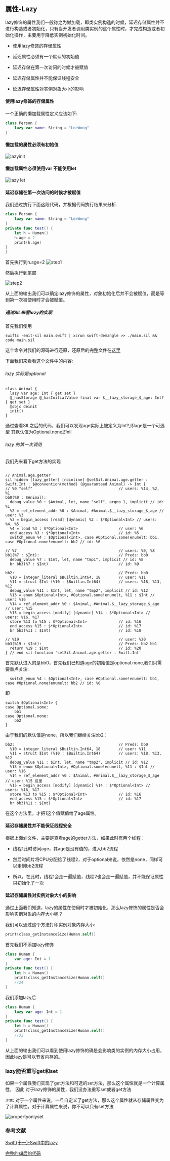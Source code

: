## 属性-Lazy


lazy修饰的属性我们一般称之为懒加载，即类实例构造的时候，延迟存储属性并不进行构造或者初始化，只有当开发者调用类实例的这个属性时，才完成构造或者初始化操作，主要用于降低实例初始化时间。

- 使用lazy修饰的存储属性

- 延迟属性必须有一个默认的初始值

- 延迟存储在第一次访问的时候才被赋值

- 延迟存储属性并不能保证线程安全

- 延迟存储属性对实例对象大小的影响


#### 使用lazy修饰的存储属性

一个正确的懒加载属性定义应该如下:

```swift
class Person {
    lazy var name: String = "LeeWong"
}
```

#### 懒加载的属性必须有初始值

![lazyinit](https://github.com/LeeWongSnail/AdvancedSwift/raw/main/res/lazynoinit.png)

#### 懒加载属性必须使用var 不能使用let

![lazy let](https://github.com/LeeWongSnail/AdvancedSwift/raw/main/res/lazylet.png)



#### 延迟存储在第一次访问的时候才被赋值

我们通过执行下面这段代码，并根据代码执行结果来分析

```swift
class Person {
    lazy var name: String = "LeeWong"
}
private func test() {
    let h = Human()
    h.age = 2
    print(h.age)
}
}
```

首先执行到h.age=2
![step1](https://github.com/LeeWongSnail/AdvancedSwift/raw/main/res/lazystep1.png)

然后执行到尾部

![step2](https://github.com/LeeWongSnail/AdvancedSwift/raw/main/res/lazystep2.png)

从上面的输出我们可以确定lazy修饰的属性，对象初始化后并不会被赋值，而是等到第一次被使用时才会被赋值。


##### 通过SIL来看lazy的实现

首先我们使用

```
swiftc -emit-sil main.swift | xcrun swift-demangle >> ./main.sil && code main.sil
```
这个命令对我们的源码进行还原，还原后的完整文件在[这里]()

下面我们来看看这个文件中的内容:

###### lazy 实际是optional

```
class Animal {
  lazy var age: Int { get set }
  @_hasStorage @_hasInitialValue final var $__lazy_storage_$_age: Int? { get set }
  @objc deinit
  init()
}
```
通过查看SIL之后的代码，我们可以发现age实际上被定义为Int?,即age是一个可选型 其默认值为Optional.none即nil

###### lazy 的第一次调用

我们先来看下get方法的实现

```

// Animal.age.getter
sil hidden [lazy_getter] [noinline] @setSil.Animal.age.getter : Swift.Int : $@convention(method) (@guaranteed Animal) -> Int {
// %0 "self"                                      // users: %14, %2, %1
bb0(%0 : $Animal):
  debug_value %0 : $Animal, let, name "self", argno 1, implicit // id: %1
  %2 = ref_element_addr %0 : $Animal, #Animal.$__lazy_storage_$_age // user: %3
  %3 = begin_access [read] [dynamic] %2 : $*Optional<Int> // users: %4, %5
  %4 = load %3 : $*Optional<Int>                  // user: %6
  end_access %3 : $*Optional<Int>                 // id: %5
  switch_enum %4 : $Optional<Int>, case #Optional.some!enumelt: bb1, case #Optional.none!enumelt: bb2 // id: %6

// %7                                             // users: %9, %8
bb1(%7 : $Int):                                   // Preds: bb0
  debug_value %7 : $Int, let, name "tmp1", implicit // id: %8
  br bb3(%7 : $Int)                               // id: %9

bb2:                                              // Preds: bb0
  %10 = integer_literal $Builtin.Int64, 18        // user: %11
  %11 = struct $Int (%10 : $Builtin.Int64)        // users: %18, %13, %12
  debug_value %11 : $Int, let, name "tmp2", implicit // id: %12
  %13 = enum $Optional<Int>, #Optional.some!enumelt, %11 : $Int // user: %16
  %14 = ref_element_addr %0 : $Animal, #Animal.$__lazy_storage_$_age // user: %15
  %15 = begin_access [modify] [dynamic] %14 : $*Optional<Int> // users: %16, %17
  store %13 to %15 : $*Optional<Int>              // id: %16
  end_access %15 : $*Optional<Int>                // id: %17
  br bb3(%11 : $Int)                              // id: %18

// %19                                            // user: %20
bb3(%19 : $Int):                                  // Preds: bb2 bb1
  return %19 : $Int                               // id: %20
} // end sil function 'setSil.Animal.age.getter : Swift.Int'

```

首先默认进入的是bb0，首先我们已知道age的初始值是optional.none,我们只需要重点关注:

```
  switch_enum %4 : $Optional<Int>, case #Optional.some!enumelt: bb1, case #Optional.none!enumelt: bb2 // id: %6
```

即

```
switch $Optional<Int> {
case Optional.some:
    bb1
case Optional.none:
    bb2
}
```
由于我们的默认值是none，所以我们继续关注bb2：

```
bb2:                                              // Preds: bb0
  %10 = integer_literal $Builtin.Int64, 18        // user: %11
  %11 = struct $Int (%10 : $Builtin.Int64)        // users: %18, %13, %12
  debug_value %11 : $Int, let, name "tmp2", implicit // id: %12
  %13 = enum $Optional<Int>, #Optional.some!enumelt, %11 : $Int // user: %16
  %14 = ref_element_addr %0 : $Animal, #Animal.$__lazy_storage_$_age // user: %15 这里
  %15 = begin_access [modify] [dynamic] %14 : $*Optional<Int> // users: %16, %17
  store %13 to %15 : $*Optional<Int>              // id: %16
  end_access %15 : $*Optional<Int>                // id: %17
  br bb3(%11 : $Int) 
```

在这个方法里，才把1这个值赋值给了age属性。


#### 延迟存储属性并不能保证线程安全

根据上面sil文件，主要是查看age的getter方法，如果此时有两个线程：

- 线程1此时访问age，其age是没有值的，进入bb2流程

- 然后时间片将CPU分配给了线程2，对于optional来说，依然是none，同样可以走到bb2流程

- 所以，在此时，线程1会走一遍赋值，线程2也会走一遍赋值，并不能保证属性只初始化了一次

#### 延迟存储属性对实例对象大小的影响

通过上面我们知道，lazy的属性在使用时才被初始化，那么lazy修饰的属性是否会影响实例对象的内存大小呢？

我们可以通过这个方法打印实例对象内存大小:

```swift
print(class_getInstanceSize(Human.self))
```

首先我们不添加lazy修饰

```swift
class Human {
    var age: Int = 1
}
private func test() {
    let h = Human()
    print(class_getInstanceSize(Human.self))
	//24
}

```

我们添加lazy后

```swift
class Human {
    lazy var age: Int = 1
}
private func test() {
    let h = Human()
    print(class_getInstanceSize(Human.self))
	//32
}
```
从上面的输出我们可以看到使用lazy修饰的确是会影响类的实例的内存大小占用，因此lazy是可以节省内存的。



### lazy能否重写get和set

如果一个属性我们实现了get方法和可选的set方法，那么这个属性就是一个计算属性，
因此 对于lazy修饰的属性，我们没办法重写set或者get方法

`注意`: 对于一个属性来说，一旦自定义了get方法，那么这个属性就从存储属性变为了计算属性。对于计算属性来说，你不可以只有set方法

![propertyonlyset]()



### 参考文献

[Swift(十一)-Swift中的lazy](https://juejin.cn/post/7061033820954296334)

[完整的sil后的代码](https://github.com/LeeWongSnail/AdvancedSwift/blob/main/res/lazysil.txt)

